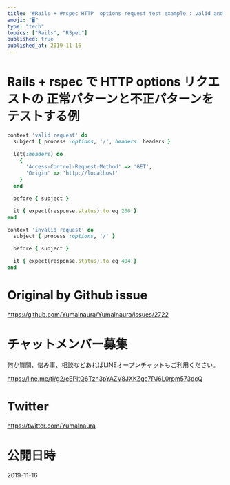 ```yaml
---
title: "#Rails + #rspec HTTP  options request test example : valid and invalid"
emoji: "🖥"
type: "tech"
topics: ["Rails", "RSpec"]
published: true
published_at: 2019-11-16
---
```


# Rails + rspec で HTTP options リクエストの 正常パターンと不正パターンをテストする例

```rb
context 'valid request' do
  subject { process :options, '/', headers: headers }

  let(:headers) do
    {
      'Access-Control-Request-Method' => 'GET',
      'Origin' => 'http://localhost'
    }
  end

  before { subject }

  it { expect(response.status).to eq 200 }
end

context 'invalid request' do
  subject { process :options, '/' }

  before { subject }

  it { expect(response.status).to eq 404 }
end
```



# Original by Github issue

https://github.com/YumaInaura/YumaInaura/issues/2722








<!-- Update From Qiita API -->

# チャットメンバー募集


何か質問、悩み事、相談などあればLINEオープンチャットもご利用ください。

https://line.me/ti/g2/eEPltQ6Tzh3pYAZV8JXKZqc7PJ6L0rpm573dcQ





# Twitter


https://twitter.com/YumaInaura


<!-- Update From Qiita API -->



# 公開日時

2019-11-16
